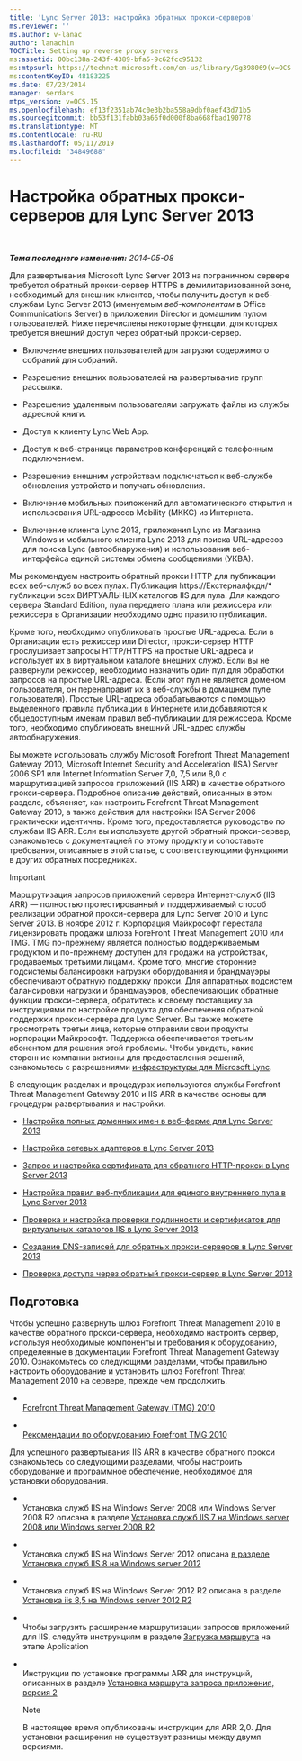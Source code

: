```yaml
---
title: 'Lync Server 2013: настройка обратных прокси-серверов'
ms.reviewer: ''
ms.author: v-lanac
author: lanachin
TOCTitle: Setting up reverse proxy servers
ms:assetid: 00bc138a-243f-4389-bfa5-9c62fcc95132
ms:mtpsurl: https://technet.microsoft.com/en-us/library/Gg398069(v=OCS.15)
ms:contentKeyID: 48183225
ms.date: 07/23/2014
manager: serdars
mtps_version: v=OCS.15
ms.openlocfilehash: ef13f2351ab74c0e3b2ba558a9dbf0aef43d71b5
ms.sourcegitcommit: bb53f131fabb03a66f0d000f8ba668fbad190778
ms.translationtype: MT
ms.contentlocale: ru-RU
ms.lasthandoff: 05/11/2019
ms.locfileid: "34849688"
---
```

<div data-xmlns="http://www.w3.org/1999/xhtml">

<div class="topic" data-xmlns="http://www.w3.org/1999/xhtml" data-msxsl="urn:schemas-microsoft-com:xslt" data-cs="http://msdn.microsoft.com/en-us/">

<div data-asp="http://msdn2.microsoft.com/asp">

# <a name="setting-up-reverse-proxy-servers-for-lync-server-2013"></a>Настройка обратных прокси-серверов для Lync Server 2013

</div>

<div id="mainSection">

<div id="mainBody">

<span> </span>

_**Тема последнего изменения:** 2014-05-08_

Для развертывания Microsoft Lync Server 2013 на пограничном сервере требуется обратный прокси-сервер HTTPS в демилитаризованной зоне, необходимый для внешних клиентов, чтобы получить доступ к веб-службам Lync Server 2013 (именуемым *веб-компонентам* в Office Communications Server) в приложении Director и домашним пулом пользователей. Ниже перечислены некоторые функции, для которых требуется внешний доступ через обратный прокси-сервер.

  - Включение внешних пользователей для загрузки содержимого собраний для собраний.

  - Разрешение внешних пользователей на развертывание групп рассылки.

  - Разрешение удаленным пользователям загружать файлы из службы адресной книги.

  - Доступ к клиенту Lync Web App.

  - Доступ к веб-странице параметров конференций с телефонным подключением.

  - Разрешение внешним устройствам подключаться к веб-службе обновления устройств и получать обновления.

  - Включение мобильных приложений для автоматического открытия и использования URL-адресов Mobility (МККС) из Интернета.

  - Включение клиента Lync 2013, приложения Lync из Магазина Windows и мобильного клиента Lync 2013 для поиска URL-адресов для поиска Lync (автообнаружения) и использования веб-интерфейса единой системы обмена сообщениями (УКВА).

Мы рекомендуем настроить обратный прокси HTTP для публикации всех веб-служб во всех пулах. Публикация https://Екстерналфкдн/\* публикации всех ВИРТУАЛЬНЫХ каталогов IIS для пула. Для каждого сервера Standard Edition, пула переднего плана или режиссера или режиссера в Организации необходимо одно правило публикации.

Кроме того, необходимо опубликовать простые URL-адреса. Если в Организации есть режиссер или Director, прокси-сервер HTTP прослушивает запросы HTTP/HTTPS на простые URL-адреса и использует их в виртуальном каталоге внешних служб. Если вы не развернули режиссер, необходимо назначить один пул для обработки запросов на простые URL-адреса. (Если этот пул не является доменом пользователя, он перенаправит их в веб-службы в домашнем пуле пользователя). Простые URL-адреса обрабатываются с помощью выделенного правила публикации в Интернете или добавляются к общедоступным именам правил веб-публикации для режиссера. Кроме того, необходимо опубликовать внешний URL-адрес службы автообнаружения.

Вы можете использовать службу Microsoft Forefront Threat Management Gateway 2010, Microsoft Internet Security and Acceleration (ISA) Server 2006 SP1 или Internet Information Server 7,0, 7,5 или 8,0 с маршрутизацией запросов приложений (IIS ARR) в качестве обратного прокси-сервера. Подробное описание действий, описанных в этом разделе, объясняет, как настроить Forefront Threat Management Gateway 2010, а также действия для настройки ISA Server 2006 практически идентичны. Кроме того, предоставляется руководство по службам IIS ARR. Если вы используете другой обратный прокси-сервер, ознакомьтесь с документацией по этому продукту и сопоставьте требования, описанные в этой статье, с соответствующими функциями в других обратных посредниках.

<div>


> [!IMPORTANT]  
> Маршрутизация запросов приложений сервера Интернет-служб (IIS ARR) — полностью протестированный и поддерживаемый способ реализации обратной прокси-сервера для Lync Server 2010 и Lync Server 2013. В ноябре 2012 г. Корпорация Майкрософт перестала лицензировать продажи шлюза ForeFront Threat Management 2010 или TMG. TMG по-прежнему является полностью поддерживаемым продуктом и по-прежнему доступен для продажи на устройствах, продаваемых третьими лицами. Кроме того, многие сторонние подсистемы балансировки нагрузки оборудования и брандмауэры обеспечивают обратную поддержку прокси. Для аппаратных подсистем балансировки нагрузки и брандмауэров, обеспечивающих обратные функции прокси-сервера, обратитесь к своему поставщику за инструкциями по настройке продукта для обеспечения обратной поддержки прокси-сервера для Lync Server. Вы также можете просмотреть третьи лица, которые отправили свои продукты корпорации Майкрософт. Поддержка обеспечивается третьим абонентом для решения этой проблемы. Чтобы увидеть, какие сторонние компании активны для предоставления решений, ознакомьтесь с разрешениями <A href="http://go.microsoft.com/fwlink/?linkid=268730">инфраструктуры для Microsoft Lync</A>.



</div>

В следующих разделах и процедурах используются службы Forefront Threat Management Gateway 2010 и IIS ARR в качестве основы для процедуры развертывания и настройки.

  - [Настройка полных доменных имен в веб-ферме для Lync Server 2013](lync-server-2013-configure-web-farm-fqdns.md)

  - [Настройка сетевых адаптеров в Lync Server 2013](lync-server-2013-configure-network-adapters.md)

  - [Запрос и настройка сертификата для обратного HTTP-прокси в Lync Server 2013](lync-server-2013-request-and-configure-a-certificate-for-your-reverse-http-proxy.md)

  - [Настройка правил веб-публикации для единого внутреннего пула в Lync Server 2013](lync-server-2013-configure-web-publishing-rules-for-a-single-internal-pool.md)

  - [Проверка и настройка проверки подлинности и сертификатов для виртуальных каталогов IIS в Lync Server 2013](lync-server-2013-verify-or-configure-authentication-and-certification-on-iis-virtual-directories.md)

  - [Создание DNS-записей для обратных прокси-серверов в Lync Server 2013](lync-server-2013-create-dns-records-for-reverse-proxy-servers.md)

  - [Проверка доступа через обратный прокси-сервер в Lync Server 2013](lync-server-2013-verify-access-through-your-reverse-proxy.md)

<div>

## <a name="before-you-begin"></a>Подготовка

Чтобы успешно развернуть шлюз Forefront Threat Management 2010 в качестве обратного прокси-сервера, необходимо настроить сервер, используя необходимые компоненты и требования к оборудованию, определенные в документации Forefront Threat Management Gateway 2010. Ознакомьтесь со следующими разделами, чтобы правильно настроить оборудование и установить шлюз Forefront Threat Management 2010 на сервере, прежде чем продолжить.

  - <span></span>  
    [Forefront Threat Management Gateway (TMG) 2010](http://go.microsoft.com/fwlink/?linkid=291292)

  - <span></span>  
    [Рекомендации по оборудованию Forefront TMG 2010](http://go.microsoft.com/fwlink/?linkid=291293)

Для успешного развертывания IIS ARR в качестве обратного прокси ознакомьтесь со следующими разделами, чтобы настроить оборудование и программное обеспечение, необходимое для установки оборудования.

  - <span></span>  
    Установка служб IIS на Windows Server 2008 или Windows Server 2008 R2 описана в разделе [Установка служб IIS 7 на Windows server 2008 или Windows server 2008 R2](http://go.microsoft.com/fwlink/?linkid=291296)

  - <span></span>  
    Установка служб IIS на Windows Server 2012 описана [в разделе Установка служб IIS 8 на Windows server 2012](http://go.microsoft.com/fwlink/?linkid=291297)

  - <span></span>  
    Установка служб IIS на Windows Server 2012 R2 описана в разделе [Установка iis 8,5 на Windows server 2012 R2](http://go.microsoft.com/fwlink/?linkid=330687)

  - <span></span>  
    Чтобы загрузить расширение маршрутизации запросов приложений для IIS, следуйте инструкциям в разделе [Загрузка маршрута](http://go.microsoft.com/fwlink/?linkid=291298) на этапе Application

  - <span></span>  
    Инструкции по установке программы ARR для инструкций, описанных в разделе [Установка маршрута запроса приложения, версия 2](http://go.microsoft.com/fwlink/?linkid=291299)
    
    <div>
    

    > [!NOTE]  
    > В настоящее время опубликованы инструкции для ARR 2,0. Для установки расширения не существует разницы между двумя версиями.

    
    </div>

</div>

</div>

<span> </span>

</div>

</div>

</div>

